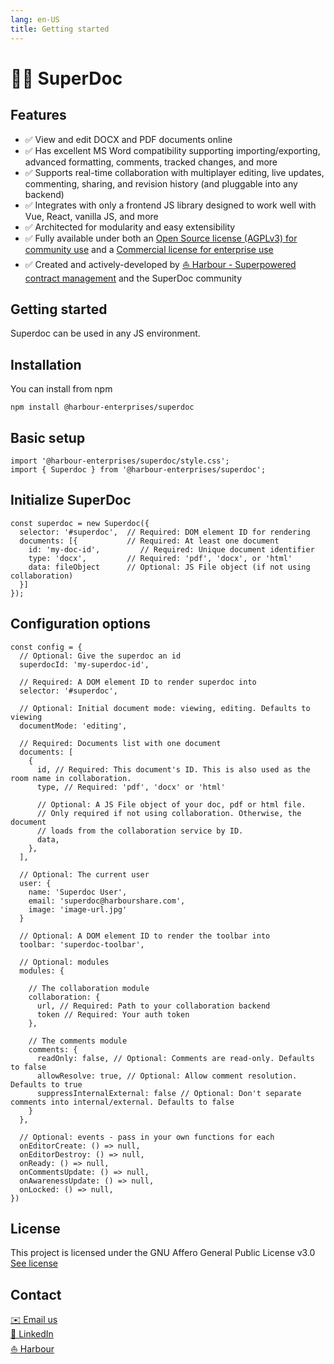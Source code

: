```yaml
---
lang: en-US
title: Getting started
---
```


# 🦋️📝️ SuperDoc

## Features
* ✅ View and edit DOCX and PDF documents online
* ✅ Has excellent MS Word compatibility supporting importing/exporting, advanced formatting, comments, tracked changes, and more 
* ✅ Supports real-time collaboration with multiplayer editing, live updates, commenting, sharing, and revision history (and pluggable into any backend)
* ✅ Integrates with only a frontend JS library designed to work well with Vue, React, vanilla JS, and more
* ✅ Architected for modularity and easy extensibility
* ✅ Fully available under both an [Open Source license (AGPLv3) for community use](https://www.gnu.org/licenses/agpl-3.0.html) and a [Commercial license for enterprise use](https://www.harbourshare.com/request-a-license)
* ✅ Created and actively-developed by [⛵️ Harbour - Superpowered contract management](https://www.harbourshare.com) and the SuperDoc community


## Getting started
Superdoc can be used in any JS environment.

## Installation
You can install from npm

```bash:no-line-numbers
npm install @harbour-enterprises/superdoc
```

## Basic setup
```js:no-line-numbers
import '@harbour-enterprises/superdoc/style.css';
import { Superdoc } from '@harbour-enterprises/superdoc';
```

## Initialize SuperDoc
```js:no-line-numbers
const superdoc = new Superdoc({
  selector: '#superdoc',  // Required: DOM element ID for rendering
  documents: [{           // Required: At least one document
    id: 'my-doc-id',         // Required: Unique document identifier
    type: 'docx',         // Required: 'pdf', 'docx', or 'html'
    data: fileObject      // Optional: JS File object (if not using collaboration)
  }]
});
```

## Configuration options
```js:no-line-numbers
const config = {
  // Optional: Give the superdoc an id
  superdocId: 'my-superdoc-id',

  // Required: A DOM element ID to render superdoc into
  selector: '#superdoc',

  // Optional: Initial document mode: viewing, editing. Defaults to viewing
  documentMode: 'editing',

  // Required: Documents list with one document
  documents: [
    {
      id, // Required: This document's ID. This is also used as the room name in collaboration.
      type, // Required: 'pdf', 'docx' or 'html'

      // Optional: A JS File object of your doc, pdf or html file.
      // Only required if not using collaboration. Otherwise, the document
      // loads from the collaboration service by ID.
      data, 
    },
  ],

  // Optional: The current user
  user: {
    name: 'Superdoc User',
    email: 'superdoc@harbourshare.com',
    image: 'image-url.jpg'
  }

  // Optional: A DOM element ID to render the toolbar into
  toolbar: 'superdoc-toolbar',

  // Optional: modules
  modules: {

    // The collaboration module
    collaboration: {
      url, // Required: Path to your collaboration backend
      token // Required: Your auth token
    },

    // The comments module
    comments: {
      readOnly: false, // Optional: Comments are read-only. Defaults to false
      allowResolve: true, // Optional: Allow comment resolution. Defaults to true
      suppressInternalExternal: false // Optional: Don't separate comments into internal/external. Defaults to false
    }
  },

  // Optional: events - pass in your own functions for each
  onEditorCreate: () => null,
  onEditorDestroy: () => null,
  onReady: () => null,
  onCommentsUpdate: () => null,
  onAwarenessUpdate: () => null,
  onLocked: () => null,
})
```

## License
This project is licensed under the GNU Affero General Public License v3.0
[See license](/license)

## Contact
[✉️️ Email us](mailto:hello@harbourshare.com?subject=[SuperDoc]%20Project&20inquiry)
\
[🔗️ LinkedIn](https://www.linkedin.com/company/harbourshare/)
\
[⛵️ Harbour](https://www.harbourshare.com)
